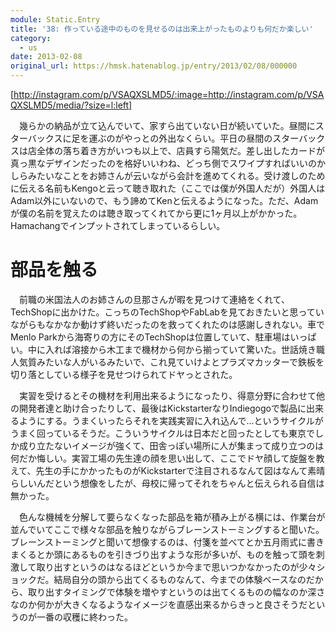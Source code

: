 ```yaml
---
module: Static.Entry
title: '38: 作っている途中のものを見せるのは出来上がったものよりも何だか楽しい'
category:
  - us
date: 2013-02-08
original_url: https://hmsk.hatenablog.jp/entry/2013/02/08/000000
---
```


[http://instagram.com/p/VSAQXSLMD5/:image=http://instagram.com/p/VSAQXSLMD5/media/?size=l:left]

　幾らかの納品が立て込んでいて、家すら出ていない日が続いていた。昼間にスターバックスに足を運ぶのがやっとの外出なくらい。平日の昼間のスターバックスは店全体の落ち着き方がいつも以上で、店員すら陽気だ。差し出したカードが真っ黒なデザインだったのを格好いいわね、どっち側でスワイプすればいいのかしらみたいなことをお姉さんが云いながら会計を進めてくれる。受け渡しのために伝える名前もKengoと云って聴き取れた（ここでは僕が外国人だが）外国人はAdam以外にいないので、もう諦めてKenと伝えるようになった。ただ、Adamが僕の名前を覚えたのは聴き取ってくれてから更に1ヶ月以上がかかった。Hamachangでインプットされてしまっているらしい。

# 部品を触る

　前職の米国法人のお姉さんの旦那さんが暇を見つけて連絡をくれて、TechShopに出かけた。こっちのTechShopやFabLabを見ておきたいと思っていながらもなかなか動けず終いだったのを救ってくれたのは感謝しきれない。車でMenlo Parkから海寄りの方にそのTechShopは位置していて、駐車場はいっぱい。中に入れば溶接から木工まで機材から何から揃っていて驚いた。世話焼き職人気質みたいな人がいるみたいで、これ見ていけよとプラズマカッターで鉄板を切り落としている様子を見せつけられてドヤっとされた。

　実習を受けるとその機材を利用出来るようになったり、得意分野に合わせて他の開発者達と助け合ったりして、最後はKickstarterなりIndiegogoで製品に出来るようにする。うまくいったらそれを実践実習に入れ込んで...というサイクルがうまく回っているそうだ。こういうサイクルは日本だと回ったとしても東京でしか成り立たないイメージが強くて、田舎っぽい場所に人が集まって成り立つのは何だか悔しい。実習工場の先生達の顔を思い出して、ここでドヤ顔して旋盤を教えて、先生の手にかかったものがKickstarterで注目されるなんて図はなんて素晴らしいんだという想像をしたが、母校に帰ってそれをちゃんと伝えられる自信は無かった。

　色んな機械を分解して要らなくなった部品を箱が積み上がる横には、作業台が並んでいてここで様々な部品を触りながらブレーンストーミングすると聞いた。ブレーンストーミングと聞いて想像するのは、付箋を並べてとか五月雨式に書きまくるとか頭にあるものを引きづり出すような形が多いが、ものを触って頭を刺激して取り出すというのはなるほどというか今まで思いつかなかったのが少々ショックだ。結局自分の頭から出てくるものなんて、今までの体験ベースなのだから、取り出すタイミングで体験を増やすというのは出てくるものの幅なのか深さなのか何かが大きくなるようなイメージを直感出来るからきっと良さそうだというのが一番の収穫に終わった。
